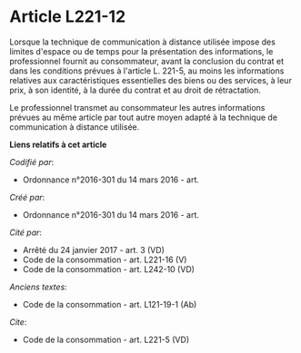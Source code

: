 # Article L221-12

Lorsque la technique de communication à distance utilisée impose des limites d'espace ou de temps pour la présentation des
informations, le professionnel fournit au consommateur, avant la conclusion du contrat et dans les conditions prévues à
l'article L. 221-5, au moins les informations relatives aux caractéristiques essentielles des biens ou des services, à leur
prix, à son identité, à la durée du contrat et au droit de rétractation. 

Le professionnel transmet au consommateur les autres informations prévues au même article par tout autre moyen adapté à la
technique de communication à distance utilisée.

**Liens relatifs à cet article**

_Codifié par_:

  - Ordonnance n°2016-301 du 14 mars 2016 - art.

_Créé par_:

  - Ordonnance n°2016-301 du 14 mars 2016 - art.

_Cité par_:

  - Arrêté du 24 janvier 2017 - art. 3 (VD)
  - Code de la consommation - art. L221-16 (V)
  - Code de la consommation - art. L242-10 (VD)

_Anciens textes_:

  - Code de la consommation - art. L121-19-1 (Ab)

_Cite_:

  - Code de la consommation - art. L221-5 (VD)
